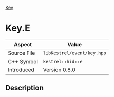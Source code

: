 [Key](index.md)
# Key.E
| Aspect | Value |
| --- | --- |
| Source File | `libKestrel/event/key.hpp` |
| C++ Symbol | `kestrel::hid::e` |
| Introduced | Version 0.8.0 |
## Description
